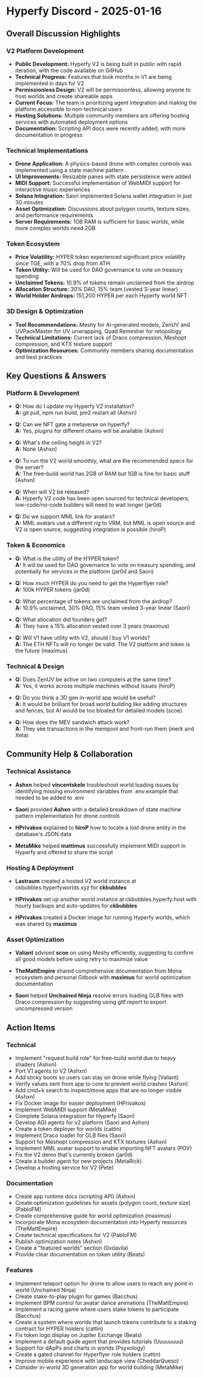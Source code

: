 # Hyperfy Discord - 2025-01-16

## Overall Discussion Highlights

### V2 Platform Development
- **Public Development:** Hyperfy V2 is being built in public with rapid iteration, with the code available on GitHub
- **Technical Progress:** Features that took months in V1 are being implemented in days for V2
- **Permissionless Design:** V2 will be permissionless, allowing anyone to host worlds and create shareable apps
- **Current Focus:** The team is prioritizing agent integration and making the platform accessible to non-technical users
- **Hosting Solutions:** Multiple community members are offering hosting services with automated deployment options
- **Documentation:** Scripting API docs were recently added, with more documentation in progress

### Technical Implementations
- **Drone Application:** A physics-based drone with complex controls was implemented using a state machine pattern
- **UI Improvements:** Resizable panes with state persistence were added
- **MIDI Support:** Successful implementation of WebMIDI support for interactive music experiences
- **Solana Integration:** Saori implemented Solana wallet integration in just 30 minutes
- **Asset Optimization:** Discussions about polygon counts, texture sizes, and performance requirements
- **Server Requirements:** 1GB RAM is sufficient for basic worlds, while more complex worlds need 2GB

### Token Ecosystem
- **Price Volatility:** HYPER token experienced significant price volatility since TGE, with a 70% drop from ATH
- **Token Utility:** Will be used for DAO governance to vote on treasury spending
- **Unclaimed Tokens:** 10.9% of tokens remain unclaimed from the airdrop
- **Allocation Structure:** 30% DAO, 15% team (vested 3-year linear)
- **World Holder Airdrops:** 151,200 HYPER per each Hyperfy world NFT

### 3D Design & Optimization
- **Tool Recommendations:** Meshy for AI-generated models, ZenUV and UVPackMaster for UV unwrapping, Quad Remesher for retopology
- **Technical Limitations:** Current lack of Draco compression, Meshopt compression, and KTX texture support
- **Optimization Resources:** Community members sharing documentation and best practices

## Key Questions & Answers

### Platform & Development
- **Q:** How do I update my Hyperfy V2 installation?  
  **A:** git pull, npm run build, pm2 restart all (Ashxn)

- **Q:** Can we NFT gate a metaverse on hyperfy?  
  **A:** Yes, plugins for different chains will be available (Ashxn)

- **Q:** What's the ceiling height in V2?  
  **A:** None (Ashxn)

- **Q:** To run the V2 world smoothly, what are the recommended specs for the server?  
  **A:** The free-build world has 2GB of RAM but 1GB is fine for basic stuff (Ashxn)

- **Q:** When will V2 be released?  
  **A:** Hyperfy V2 code has been open sourced for technical developers; low-code/no-code builders will need to wait longer (jar0d)

- **Q:** Do we support MML link for avatars?  
  **A:** MML avatars use a different rig to VRM, but MML is open source and V2 is open source, suggesting integration is possible (hiroP)

### Token & Economics
- **Q:** What is the utility of the HYPER token?  
  **A:** It will be used for DAO governance to vote on treasury spending, and potentially for services in the platform (jar0d and Saori)

- **Q:** How much HYPER do you need to get the Hyperflyer role?  
  **A:** 100k HYPER tokens (jar0d)

- **Q:** What percentage of tokens are unclaimed from the airdrop?  
  **A:** 10.9% unclaimed, 30% DAO, 15% team vested 3-year linear (Saori)

- **Q:** What allocation did founders get?  
  **A:** They have a 15% allocation vested over 3 years (maximus)

- **Q:** Will V1 have utility with V2, should I buy V1 worlds?  
  **A:** The ETH NFTs will no longer be valid. The V2 platform and token is the future (maximus)

### Technical & Design
- **Q:** Does ZenUV be active on two computers at the same time?  
  **A:** Yes, it works across multiple machines without issues (hiroP)

- **Q:** Do you think a 3D gen in-world app would be useful?  
  **A:** It would be brilliant for broad world building like adding structures and fences, but AI would be too bloated for detailed models (scoe)

- **Q:** How does the MEV sandwich attack work?  
  **A:** They see transactions in the mempool and front-run them (merk and Xeta)

## Community Help & Collaboration

### Technical Assistance
- **Ashxn** helped **vincentskele** troubleshoot world loading issues by identifying missing environment variables from .env.example that needed to be added to .env

- **Saori** provided **Ashxn** with a detailed breakdown of state machine pattern implementation for drone controls

- **HPrivakos** explained to **hiroP** how to locate a lost drone entity in the database's JSON data

- **MetaMike** helped **mattimus** successfully implement MIDI support in Hyperfy and offered to share the script

### Hosting & Deployment
- **Lastraum** created a hosted V2 world instance at ckbubbles.hyperfyworlds.xyz for **ckbubbles**

- **HPrivakos** set up another world instance at ckbubbles.hyperfy.host with hourly backups and auto-updates for **ckbubbles**

- **HPrivakos** created a Docker image for running Hyperfy worlds, which was shared by **maximus**

### Asset Optimization
- **Valiant** advised **scoe** on using Meshy efficiently, suggesting to confirm all good models before using retry to maximize value

- **TheMattEmpire** shared comprehensive documentation from Mona ecosystem and personal Gitbook with **maximus** for world optimization documentation

- **Saori** helped **Unchained Ninja** resolve errors loading GLB files with Draco compression by suggesting using gltf.report to export uncompressed version

## Action Items

### Technical
- Implement "request build role" for free-build world due to heavy shaders (Ashxn)
- Port V1 agents to V2 (Ashxn)
- Add sticky boots so users can stay on drone while flying (Valiant)
- Verify values sent from app to core to prevent world crashes (Ashxn)
- Add cmd+k search to inspect/move apps that are no longer visible (Ashxn)
- Fix Docker image for easier deployment (HPrivakos)
- Implement WebMIDI support (MetaMike)
- Complete Solana integration for Hyperfy (Saori)
- Develop AGI agents for v2 platform (Saori and Ashxn)
- Create a token deployer for worlds (cattin)
- Implement Draco loader for GLB files (Saori)
- Support for Meshopt compression and KTX textures (Ashxn)
- Implement MML avatar support to enable importing NFT avatars (POV)
- Fix the V2 demo that's currently broken (jar0d)
- Create a builder agent for new projects (MetaRick)
- Develop a hosting service for V2 (Pete)

### Documentation
- Create app runtime docs (scripting API) (Ashxn)
- Create optimization guidelines for assets (polygon count, texture size) (PabloFM)
- Create comprehensive guide for world optimization (maximus)
- Incorporate Mona ecosystem documentation into Hyperfy resources (TheMattEmpire)
- Create technical specifications for V2 (PabloFM)
- Publish optimization notes (Ashxn)
- Create a "featured worlds" section (0xdavila)
- Provide clear documentation on token utility (Beats)

### Features
- Implement teleport option for drone to allow users to reach any point in world (Unchained Ninja)
- Create stake-to-play plugin for games (Bacchus)
- Implement BPM control for avatar dance animations (TheMattEmpire)
- Implement a racing game where users stake tokens to participate (Bacchus)
- Create a system where worlds that launch tokens contribute to a staking contract for HYPER holders (cattin)
- Fix token logo display on Jupiter Exchange (Beats)
- Implement a default guide agent that provides tutorials (Uuuuuuuu)
- Support for dApPs and charts in worlds (Psyxology)
- Create a gated channel for Hyperflyer role holders (cattin)
- Improve mobile experience with landscape view (CheddarQueso)
- Consider in-world 3D generation app for world building (MetaMike)